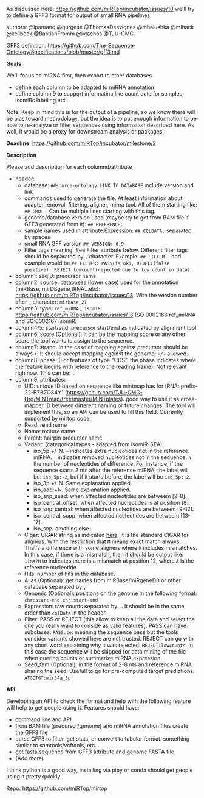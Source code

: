 
As discussed here: https://github.com/miRTop/incubator/issues/10 we'll try to define a GFF3 format for output of small RNA pipelines

authors: @lpantano @gurgese @ThomasDesvignes @mhalushka @mlhack @keilbeck @BastianFromm @ivlachos @TJU-CMC

GFF3 definition: https://github.com/The-Sequence-Ontology/Specifications/blob/master/gff3.md

**Goals**

We'll focus on miRNA first, then export to other databases

* define each column to be adapted to miRNA annotation
* define column 9 to support informatino like count data for samples, isomiRs labeling etc

Note: Keep in mind this is for the output of a pipeline, so we know there will be bias toward methodology, but the idea is to put enough information to be able to re-analyze or filter sequences using information described here. As well, it would be a proxy for downstream analysis or packages.

**Deadline**: https://github.com/miRTop/incubator/milestone/2

**Description**

Please add description for each columnd/attribute

* header:
  * database: `##source-ontology LINK TO DATABASE` include version and link
  * commands used to generate the file. At least information about adapter removal, filtering, aligner, mirna tool. All of them starting like: `## CMD: `. Can be multiple lines starting with this tag.
  * genome/database version used (maybe try to get from BAM file if GFF3 generated from it): `## REFERENCE:` 
  * sample names used in attribute:Expression: `## COLDATA:` separated by spaces
  * small RNA GFF version `## VERSION: 0.9`
  * Filter tags meaning: See Filter attribute below. Different filter tags should be separated by `,` character. Example: `## FILTER: ` and example would be `## FILTER: PASS(is ok), REJECT(false positive), REJECT lowcount(rejected due to low count in data)`. 
* column1: seqID: precursor name
* column2: source: databases (lower case) used for the annotation (miRBase, mirDBgene,tRNA...etc): https://github.com/miRTop/incubator/issues/13. With the version number after `_` character: `mirbase_21`
* column3: type: `ref_miRNA, isomiR`: https://github.com/miRTop/incubator/issues/13  (SO:0002166 ref_miRNA and SO:0002167 isomiR)
* column4/5: start/end: precursor start/end as indicated by alignment tool
* column6: score (Optional): It can be the mapping score or any other score the tool wants to assign to the sequence.
* column7: strand. In the case of mapping against precursor should be always `+`. It should accept mapping against the genome: `+/-` allowed.
* column8: phase: (For features of type "CDS", the phase indicates where the feature begins with reference to the reading frame): Not relevant righ now. This can be: `.`
* column9: attributes: 
  * UID: unique ID based on sequence like mintmap has for tRNA: prefix-22-BZBZOS4Y1 (https://github.com/TJU-CMC-Org/MINTmap/tree/master/MINTplates). good way to use it as cross-mapper ID between different naming or future changes. The tool will implement this, so an API can be used to fill this field. Currently supported by [mirtop](https://github.com/miRTop/mirtop/blob/dev/mirtop/mirna/realign.py#L124) code.
  * Read: read name
  * Name: mature name
  * Parent: hairpin precursor name
  * Variant: (categorical types - adapted from isomiR-SEA)
    * iso_5p:+/-N. `+` indicates extra nucleotides not in the reference miRNA. `-` indicates removed nucleotides not in the sequence. `N` the number of nucleotides of difference. For instance, if the sequence starts 2 nts after the reference miRNA, the label will be: `iso_5p:-2`, but if it starts before, the label will be `iso_5p:+2`.
    * iso_3p:+/-N. Same explanation applied.
    * iso_add:+N. Same explanation applied.
    * iso_snp_seed: when affected nucleotides are betweem [2-8].
    * iso_central_offset: when affected nucleotides is at position [8].
    * iso_snp_central: when affected nucleotides are betweem [9-12].
    * iso_central_supp: when affected nucleotides are betweem [13-17].
    * iso_snp: anything else.
  * Cigar: CIGAR string as indicated [here](https://samtools.github.io/hts-specs/SAMv1.pdf). It is the standard CIGAR for aligners. With the restriction that `M` means exact match always. That's a difference with some aligners where `M` includes mismatches. In this case, if there is a mismatch, then it should be output like: `11MA7M` to indicates there is a mismatch at position 12, where `A` is the reference nucleotide.
  * Hits: number of hits in the database.
  * Alias (Optional): get names from miRBase/miRgeneDB or other database separated by `,`
  * Genomic (Optional): positions on the genome in the following format: `chr:start-end,chr:start-end`
  * Expression: raw counts separated by `,`. It should be in the same order than `colData` in the header.
  * Filter: PASS or REJECT (this allow to keep all the data and select the one you really want to conside as valid features). PASS can have subclases: `PASS:te`: meaning the sequence pass but the tools consider variants showed here are not trusted. REJECT can go with any short word explaining why it was rejected: `REJECT:lowcounts`. In this case the sequence will be skipped for data mining of the file when quering counts or summarize miRNA expression.
  * Seed_fam (Optional): in the format of 2-8 nts and reference miRNA sharing the seed. Usefull to go for pre-computed target predictions: `ATGCTGT:mir34a_5p`
  
**API**

Developing an API to check the format and help with the following feature will help to get people using it. Features should have:

* command line and API
* from BAM file (precursor/genome) and miRNA annotation files create the GFF3 file
* parse GFF3 to filter, get stats, or convert to tabular format. something similar to samtools/vcftools, etc...
* get fasta sequence from GFF3 attribute and genome FASTA file
* (Add more)

I think python is a good way, installing via pipy or conda should get people using it pretty quickly. 

Repo: https://github.com/miRTop/mirtop
